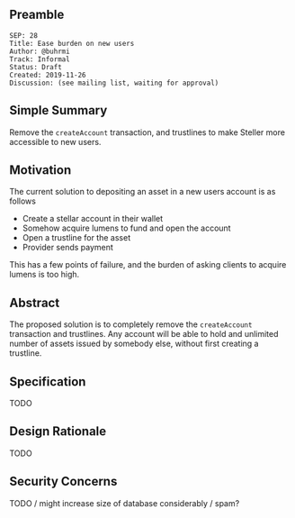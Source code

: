 ## Preamble

```
SEP: 28
Title: Ease burden on new users
Author: @buhrmi
Track: Informal
Status: Draft
Created: 2019-11-26
Discussion: (see mailing list, waiting for approval)
```

## Simple Summary
Remove the `createAccount` transaction, and trustlines to make Steller more accessible to new users.

## Motivation
The current solution to depositing an asset in a new users account is as follows

- Create a stellar account in their wallet
- Somehow acquire lumens to fund and open the account
- Open a trustline for the asset
- Provider sends payment

This has a few points of failure, and the burden of asking clients to acquire lumens is too high.

## Abstract
The proposed solution is to completely remove the `createAccount` transaction and trustlines.
Any account will be able to hold and unlimited number of assets issued by somebody else, without first creating a trustline.

## Specification
TODO

## Design Rationale
TODO

## Security Concerns
TODO / might increase size of database considerably / spam?
